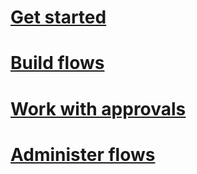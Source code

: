 # [Get started](get-started.yml)
# [Build flows](build-flows.yml)
# [Work with approvals](work-with-approvals.yml)
# [Administer flows](administer-flows.yml)